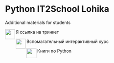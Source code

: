 # Python IT2School Lohika
Additional materials for students  

[<a href="url"><img src="http://s1.iconbird.com/ico/0512/WebIcons/file1337471580.png" align="left" height="32" width="32" ></a> Я ссылка на тринкет](https://ikseek.trinket.io/python-cik-0-1#/0-1-zdravstvuj-mir/privet-python)

[<a href="url"><img src="https://upload.wikimedia.org/wikipedia/ru/f/f4/System_Explorer_Icon.png" align="left" height="32" width="32" ></a> Вспомагательный интерактивный курс](http://pythontutor.ru/lessons/inout_and_arithmetic_operations/)

[<a href="url"><img src="http://www.freeiconspng.com/uploads/book-icon--awesome-book-icon--softiconsm-15.png" align="left" height="32" width="32" ></a>
Книги по Python](/Books)
